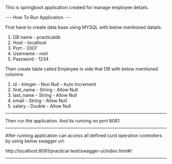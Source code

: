 This is springboot application created for manage employee details.

--- How To Run Application ---

First have to create data base using MYSQL with below mentioned datails.

1. DB name - practicaldb
2. Host - localhost
3. Port - 3307
4. Username - root
5. Password - 1234

Then create table called Employee in side that DB with below mentioned columns

1. id - Integer - Non Null - Auto Increment
2. first_name - String - Allow Null
3. last_name - String - Allow Null
4. email - String - Allow Null
5. salary - Double - Allow Null

------------------------------------------------------------------------------

Then run the application. And its running on port 8081.

------------------------------------------------------------------------------

After running application can access all defined curd operation controllers by using below swagger url.

http://localhost:8081/practical-test/swagger-ui/index.html#/

------------------------------------------------------------------------------

